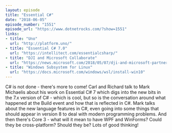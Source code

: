 ```yaml
---
layout: episode
title: "Essential C#"
date: "2018-06-05"
episode_number: "1551"
episode_url: "https://www.dotnetrocks.com/?show=1551"
links:
- title: "Uno"
  url: "http://platform.uno/"
- title: "Essential C# 7.0"
  url: "https://intellitect.com/essentialcsharp/"
- title: "DJI and Microsoft Collaborate"
  url: "https://news.microsoft.com/2018/05/07/dji-and-microsoft-partner-to-bring-advanced-drone-technology-to-the-enterprise/"
- title: "Windows Subsystem for Linux"
  url: "https://docs.microsoft.com/windows/wsl/install-win10"
---
```


C# is not done - there's more to come! Carl and Richard talk to Mark Michaelis about his work on Essential C# 7 which digs into the new bits in the 7.x version of C# - which is cool, but so is the conversation around what happened at the Build event and how that is reflected in C#. Mark talks about the new language features in C#, even going into some things that should appear in version 8 to deal with modern programming problems. And then there's Core 3 - what will it mean to have WPF and WinForms? Could they be cross-platform? Should they be? Lots of good thinking!
